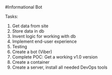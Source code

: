 #Informational Bot

Tasks:

1.	Get data from site
2.	Store data in db
3.	Invent logic for working with db
4.	Implement end-user experience
5.	Testing
6.	Create a bot (Viber)
7.	Complete POC: Get a working v1.0 version
8.	Create a container	
9.	Create a server, install all needed DevOps tools